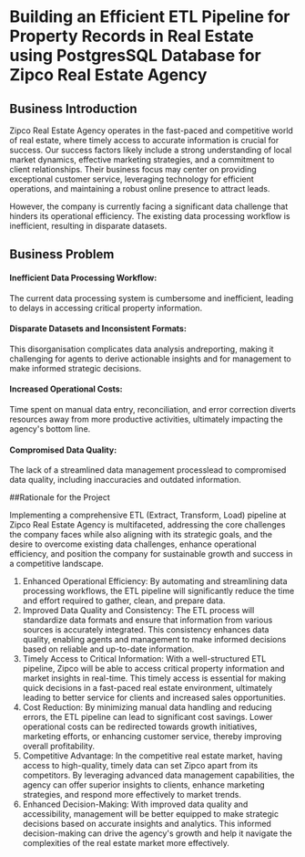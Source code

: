 # Building an Efficient ETL Pipeline for Property Records in Real Estate using PostgresSQL Database for Zipco Real Estate Agency

## Business Introduction
Zipco Real Estate Agency operates in the fast-paced and competitive world of real estate, where timely access to accurate information is crucial for success. Our success factors likely include a strong understanding of local market dynamics, effective marketing strategies, and a commitment to client relationships. Their business focus may center on providing exceptional customer service, leveraging technology for efficient operations, and maintaining a robust online presence to attract leads.

However, the company is currently facing a significant data challenge that hinders its operational efficiency. The existing data processing workflow is inefficient, resulting in disparate datasets.

## Business Problem

#### Inefficient Data Processing Workflow:
The current data processing system is cumbersome and inefficient, leading to delays in accessing critical property information.
#### Disparate Datasets and Inconsistent Formats:
This disorganisation complicates data analysis andreporting, making it challenging for agents to derive actionable insights and for management to make informed strategic decisions.
#### Increased Operational Costs:
Time spent on manual data entry, reconciliation, and error correction diverts resources away from more productive activities, ultimately impacting the agency's bottom line.
#### Compromised Data Quality:
The lack of a streamlined data management processlead to compromised data quality, including inaccuracies and outdated information.

##Rationale for the Project

Implementing a comprehensive ETL (Extract, Transform, Load) pipeline at Zipco Real Estate Agency is multifaceted, addressing the core challenges the company faces while also aligning with its strategic goals, and the desire to overcome existing data challenges, enhance operational efficiency, and position the company for sustainable growth and success in a competitive landscape.

1. Enhanced Operational Efficiency: By automating and streamlining data processing workflows, the ETL pipeline will significantly reduce the time and effort required to gather, clean, and prepare data.
2. Improved Data Quality and Consistency: The ETL process will standardize data formats and ensure that information from various
sources is accurately integrated. This consistency enhances data quality, enabling agents and management to make informed decisions based on reliable and up-to-date information.
3. Timely Access to Critical Information: With a well-structured ETL pipeline, Zipco will be able to access critical property information and market insights in real-time. This timely access is essential for making quick decisions in a fast-paced real estate environment, ultimately leading to better service for clients and increased sales opportunities.
4. Cost Reduction: By minimizing manual data handling and reducing errors, the ETL pipeline can lead to significant cost savings. Lower operational costs can be redirected towards growth initiatives, marketing efforts, or enhancing customer service, thereby improving overall profitability.
5. Competitive Advantage: In the competitive real estate market, having access to high-quality, timely data can set Zipco apart from its competitors. By leveraging advanced data management capabilities, the agency can offer superior insights to clients, enhance marketing strategies, and respond more effectively to market trends.
6. Enhanced Decision-Making: With improved data quality and accessibility, management will be better equipped to make strategic
decisions based on accurate insights and analytics. This informed decision-making can drive the agency's growth and help it navigate the complexities of the real estate market more effectively.
